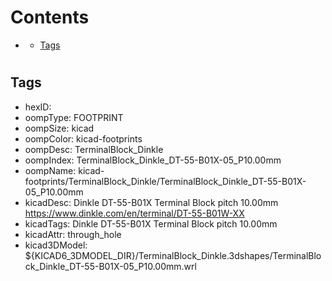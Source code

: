 



Contents
========

* [](#)
	* [Tags](#tags)

# 

## Tags

- hexID: 
- oompType: FOOTPRINT
- oompSize: kicad
- oompColor: kicad-footprints
- oompDesc: TerminalBlock_Dinkle
- oompIndex: TerminalBlock_Dinkle_DT-55-B01X-05_P10.00mm
- oompName: kicad-footprints/TerminalBlock_Dinkle/TerminalBlock_Dinkle_DT-55-B01X-05_P10.00mm
- kicadDesc: Dinkle DT-55-B01X Terminal Block  pitch 10.00mm https://www.dinkle.com/en/terminal/DT-55-B01W-XX
- kicadTags: Dinkle DT-55-B01X Terminal Block  pitch 10.00mm
- kicadAttr: through_hole
- kicad3DModel: ${KICAD6_3DMODEL_DIR}/TerminalBlock_Dinkle.3dshapes/TerminalBlock_Dinkle_DT-55-B01X-05_P10.00mm.wrl
